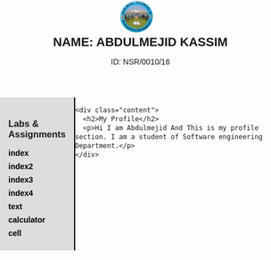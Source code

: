
<!DOCTYPE html>
<html>
<head>
  <title>My Website</title>
  <style>
    body {
      font-family: Arial, sans-serif;
      margin: 0;
      padding: 0;
    }

    header {
      display: flex;
      align-items: center;
      background-color: #f2f2f2;
      padding: 10px;
    }

    header img {
      width: 60px;
      height: 60px;
      border-radius: 50%;
      margin-right: 15px;
    }

    header h1 {
      margin: 0;
      font-size: 22px;
    }

    .container {
      display: flex;
    }

    .sidebar {
      width: 200px;
      background-color: #ddd;
      padding: 15px;
      border-right: 2px solid black;
    }

    .sidebar a {
      display: block;
      margin: 8px 0;
      text-decoration: none;
      color: black;
      font-weight: bold;
    }

    .sidebar a:hover {
      color: blue;
    }

    .content {
      flex: 1;
      background-color: #eee;
      padding: 20px;
    }
  </style>
</head>
<body>
  <header>
    <img src="wku.jpg" alt="User Picture">
    <div>
      <h1>NAME: ABDULMEJID KASSIM</h1>
      <p>ID: NSR/0010/16</p>
    </div>
  </header>

  <div class="container">
    <div class="sidebar">
      <h3>Labs & Assignments</h3>
      <a href="index.html">index</a>
      <a href="index2.html">index2</a>
      <a href="index3.html">index3</a>
      <a href="index4.html">index4</a>
      <a href="text.html.html">text</a>
      <a href="calculator.html">calculator</a>
      <a href="cell.html">cell</a>
    </div>

    <div class="content">
      <h2>My Profile</h2>
      <p>Hi I am Abdulmejid And This is my profile section. I am a student of Software engineering Department.</p>
    </div>
  </div>
<!-- Code injected by live-server -->
<script>
	// <![CDATA[  <-- For SVG support
	if ('WebSocket' in window) {
		(function () {
			function refreshCSS() {
				var sheets = [].slice.call(document.getElementsByTagName("link"));
				var head = document.getElementsByTagName("head")[0];
				for (var i = 0; i < sheets.length; ++i) {
					var elem = sheets[i];
					var parent = elem.parentElement || head;
					parent.removeChild(elem);
					var rel = elem.rel;
					if (elem.href && typeof rel != "string" || rel.length == 0 || rel.toLowerCase() == "stylesheet") {
						var url = elem.href.replace(/(&|\?)_cacheOverride=\d+/, '');
						elem.href = url + (url.indexOf('?') >= 0 ? '&' : '?') + '_cacheOverride=' + (new Date().valueOf());
					}
					parent.appendChild(elem);
				}
			}
			var protocol = window.location.protocol === 'http:' ? 'ws://' : 'wss://';
			var address = protocol + window.location.host + window.location.pathname + '/ws';
			var socket = new WebSocket(address);
			socket.onmessage = function (msg) {
				if (msg.data == 'reload') window.location.reload();
				else if (msg.data == 'refreshcss') refreshCSS();
			};
			if (sessionStorage && !sessionStorage.getItem('IsThisFirstTime_Log_From_LiveServer')) {
				console.log('Live reload enabled.');
				sessionStorage.setItem('IsThisFirstTime_Log_From_LiveServer', true);
			}
		})();
	}
	else {
		console.error('Upgrade your browser. This Browser is NOT supported WebSocket for Live-Reloading.');
	}
	// ]]>
</script>
</body>
</html>
